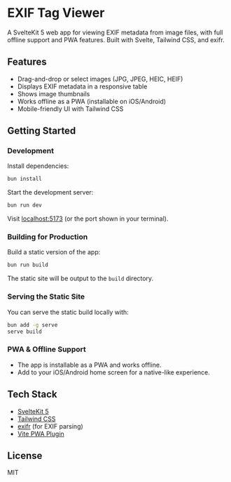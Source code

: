 # EXIF Tag Viewer

A SvelteKit 5 web app for viewing EXIF metadata from image files, with full offline support and PWA features. Built with Svelte, Tailwind CSS, and exifr.

## Features

- Drag-and-drop or select images (JPG, JPEG, HEIC, HEIF)
- Displays EXIF metadata in a responsive table
- Shows image thumbnails
- Works offline as a PWA (installable on iOS/Android)
- Mobile-friendly UI with Tailwind CSS

## Getting Started

### Development

Install dependencies:

```bash
bun install
```

Start the development server:

```bash
bun run dev
```

Visit [localhost:5173](http://localhost:5173) (or the port shown in your terminal).

### Building for Production

Build a static version of the app:

```bash
bun run build
```

The static site will be output to the `build` directory.

### Serving the Static Site

You can serve the static build locally with:

```bash
bun add -g serve
serve build
```

### PWA & Offline Support

- The app is installable as a PWA and works offline.
- Add to your iOS/Android home screen for a native-like experience.

## Tech Stack

- [SvelteKit 5](https://kit.svelte.dev/)
- [Tailwind CSS](https://tailwindcss.com/)
- [exifr](https://github.com/MikeKovarik/exifr) (for EXIF parsing)
- [Vite PWA Plugin](https://vite-pwa-org.netlify.app/)

## License

MIT
